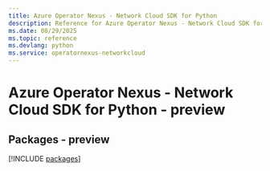```yaml
---
title: Azure Operator Nexus - Network Cloud SDK for Python
description: Reference for Azure Operator Nexus - Network Cloud SDK for Python
ms.date: 08/29/2025
ms.topic: reference
ms.devlang: python
ms.service: operatornexus-networkcloud
---
```

# Azure Operator Nexus - Network Cloud SDK for Python - preview
## Packages - preview
[!INCLUDE [packages](operator-nexus---network-cloud-index.md)]